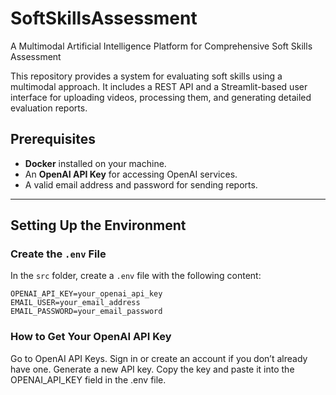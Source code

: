 # SoftSkillsAssessment
A Multimodal Artificial Intelligence Platform for Comprehensive Soft Skills Assessment

This repository provides a system for evaluating soft skills using a multimodal approach. It includes a REST API and a Streamlit-based user interface for uploading videos, processing them, and generating detailed evaluation reports.

## Prerequisites

- **Docker** installed on your machine.
- An **OpenAI API Key** for accessing OpenAI services.
- A valid email address and password for sending reports.

---

## Setting Up the Environment

### Create the `.env` File

In the `src` folder, create a `.env` file with the following content:

```plaintext
OPENAI_API_KEY=your_openai_api_key
EMAIL_USER=your_email_address
EMAIL_PASSWORD=your_email_password
```
### How to Get Your OpenAI API Key
Go to OpenAI API Keys.
Sign in or create an account if you don’t already have one.
Generate a new API key.
Copy the key and paste it into the OPENAI_API_KEY field in the .env file.

